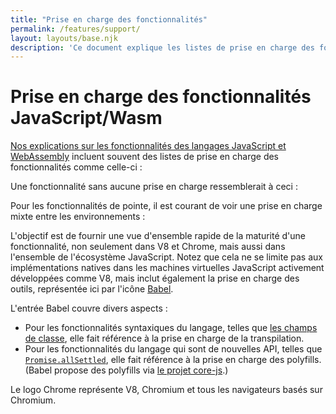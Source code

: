 ```yaml
---
title: "Prise en charge des fonctionnalités"
permalink: /features/support/
layout: layouts/base.njk
description: 'Ce document explique les listes de prise en charge des fonctionnalités des langages JavaScript et WebAssembly telles qu'utilisées sur le site Web de V8.'
---
```

# Prise en charge des fonctionnalités JavaScript/Wasm

[Nos explications sur les fonctionnalités des langages JavaScript et WebAssembly](/features) incluent souvent des listes de prise en charge des fonctionnalités comme celle-ci :

<feature-support chrome="71"
                 firefox="65"
                 safari="12"
                 nodejs="12"
                 babel="yes"></feature-support>

Une fonctionnalité sans aucune prise en charge ressemblerait à ceci :

<feature-support chrome="no"
                 firefox="no"
                 safari="no"
                 nodejs="no"
                 babel="no"></feature-support>

Pour les fonctionnalités de pointe, il est courant de voir une prise en charge mixte entre les environnements :

<feature-support chrome="partial"
                 firefox="yes"
                 safari="yes"
                 nodejs="no"
                 babel="yes"></feature-support>

L'objectif est de fournir une vue d'ensemble rapide de la maturité d'une fonctionnalité, non seulement dans V8 et Chrome, mais aussi dans l'ensemble de l'écosystème JavaScript. Notez que cela ne se limite pas aux implémentations natives dans les machines virtuelles JavaScript activement développées comme V8, mais inclut également la prise en charge des outils, représentée ici par l'icône [Babel](https://babeljs.io/).

<!--truncate-->
L'entrée Babel couvre divers aspects :

- Pour les fonctionnalités syntaxiques du langage, telles que [les champs de classe](/features/class-fields), elle fait référence à la prise en charge de la transpilation.
- Pour les fonctionnalités du langage qui sont de nouvelles API, telles que [`Promise.allSettled`](/features/promise-combinators#promise.allsettled), elle fait référence à la prise en charge des polyfills. (Babel propose des polyfills via [le projet core-js](https://github.com/zloirock/core-js).)

Le logo Chrome représente V8, Chromium et tous les navigateurs basés sur Chromium.
